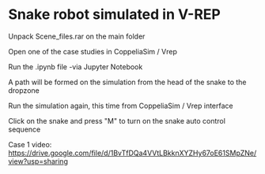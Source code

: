 Snake robot simulated in V-REP
==============================
Unpack Scene_files.rar on the main folder



Open one of the case studies in CoppeliaSim / Vrep



Run the .ipynb file -via Jupyter Notebook



A path will be formed on the simulation from the head of the snake to the dropzone



Run the simulation again, this time from CoppeliaSim / Vrep interface



Click on the snake and press "M" to turn on the snake auto control sequence




Case 1 video: https://drive.google.com/file/d/1BvTfDQa4VVtLBkknXYZHy67oE61SMpZNe/view?usp=sharing



